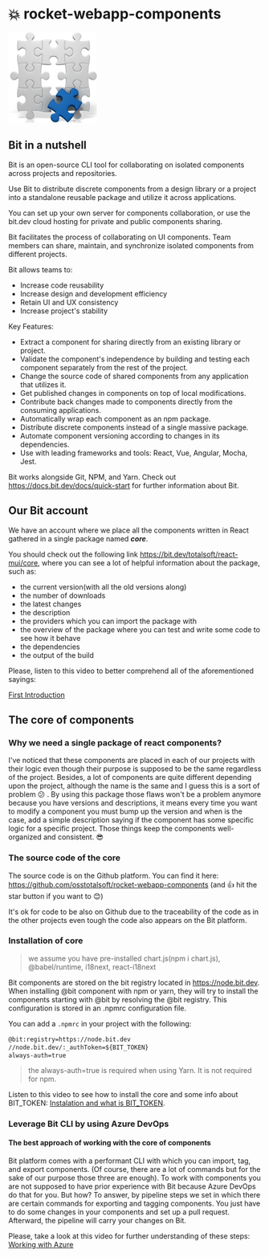 # :boom: rocket-webapp-components

![Core](src/assets/img/Items.png)

##  Bit in a nutshell

Bit is an open-source CLI tool for collaborating on isolated components across projects and repositories.

Use Bit to distribute discrete components from a design library or a project into a standalone reusable package and utilize it across applications.

You can set up your own server for components collaboration, or use the bit.dev cloud hosting for private and public components sharing.

Bit facilitates the process of collaborating on UI components. Team members can share, maintain, and synchronize isolated components from different projects.

Bit allows teams to:

 - Increase code reusability
  - Increase design and development efficiency
   - Retain UI and UX consistency
   - Increase project's stability

  

Key Features:

- Extract a component for sharing directly from an existing library or project.
- Validate the component's independence by building and testing each component separately from the rest of the project.
- Change the source code of shared components from any application that utilizes it.
- Get published changes in components on top of local modifications.
- Contribute back changes made to components directly from the consuming applications.
- Automatically wrap each component as an npm package.
- Distribute discrete components instead of a single massive package.
- Automate component versioning according to changes in its dependencies.
- Use with leading frameworks and tools: React, Vue, Angular, Mocha, Jest.

Bit works alongside Git, NPM, and Yarn.
Check out https://docs.bit.dev/docs/quick-start for further information about Bit.

## Our Bit account

We have an account where we place all the components written in React gathered in a single package named _**core**_.

You should check out the following link https://bit.dev/totalsoft/react-mui/core, where you can see a lot of helpful information about the package, such as:

- the current version(with all the old versions along)
- the number of downloads
- the latest changes
- the description
- the providers which you can import the package with
- the overview of the package where you can test and write some code to see how it behave
- the dependencies
- the output of the build

Please, listen to this video to better comprehend all of the aforementioned sayings:

[First Introduction](https://1drv.ms/v/s!AjNJY058hJ8vgRKCFjagQvoBKuXO?e=AWkXMv)

## The core of components

### Why we need a single package of react components?

I've noticed that these components are placed in each of our projects with their logic even though their purpose is supposed to be the same regardless of the project. Besides, a lot of components are quite different depending upon the project, although the name is the same and I guess this is a sort of problem :confused: . By using this package those flaws won't be a problem anymore because you have versions and descriptions, it means every time you want to modify a component you must bump up the version and when is the case, add a simple description saying if the component has some specific logic for a specific project. Those things keep the components well-organized and consistent. :sunglasses:

### The source code of the core

The source code is on the Github platform. You can find it here:
https://github.com/osstotalsoft/rocket-webapp-components (and :+1: hit the star button if you want to :blush:)

It's ok for code to be also on Github due to the traceability of the code as in the other projects even tough the code also appears on the Bit platform.

### Installation of core
> we assume you have pre-installed chart.js(npm i chart.js), @babel/runtime, i18next, react-i18next

Bit components are stored on the bit registry located in https://node.bit.dev.
When installing @bit component with npm or yarn, they will try to install the components starting with @bit by resolving the @bit registry. This configuration is stored in an .npmrc configuration file.

You can add a  `.npmrc`  in your project with the following:

```shell
@bit:registry=https://node.bit.dev
//node.bit.dev/:_authToken=${BIT_TOKEN}
always-auth=true
```

> the always-auth=true is required when using Yarn. It is not required
> for npm.

Listen to this video to see how to install the core and some info about BIT_TOKEN: [Instalation and what is BIT_TOKEN](https://1drv.ms/v/s!AjNJY058hJ8vgRDaejrUUR2cvh4P?e=h9gQqx).


### Leverage Bit CLI by using Azure DevOps

#### The best approach of working with the core of components
Bit platform comes with a performant CLI with which you can import, tag, and export components. (Of course, there are a lot of commands but for the sake of our purpose those three are enough). To work with components you are not supposed to have prior experience with Bit because Azure DevOps do that for you. But how? To answer, by pipeline steps we set in which there are certain commands for exporting and tagging components. You just have to do some changes in your components and set up a pull request. Afterward, the pipeline will carry your changes on Bit.

Please, take a look at this video for further understanding of these steps: [Working with Azure](https://1drv.ms/v/s!AjNJY058hJ8vgQxSSlwhIOascHxY?e=jlGgYd)

  
